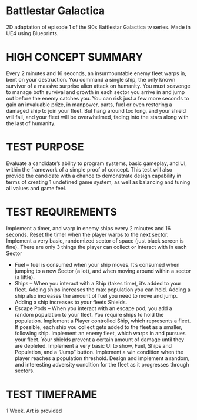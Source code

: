 # Battlestar Galactica
 2D adaptation of episode 1 of the 90s Battlestar Galactica tv series. Made in UE4 using Blueprints.

# HIGH CONCEPT SUMMARY
Every 2 minutes and 16 seconds, an insurmountable enemy fleet warps in, bent on your destruction. 
You command a single ship, the only known survivor of a massive surprise alien attack on humanity. You 
must scavenge to manage both survival and growth in each sector you arrive in and jump out before the 
enemy catches you. You can risk just a few more seconds to gain an invaluable prize, in manpower, 
parts, fuel or even restoring a damaged ship to join your fleet. But hang around too long, and your shield 
will fail, and your fleet will be overwhelmed, fading into the stars along with the last of humanity.

# TEST PURPOSE
Evaluate a candidate’s ability to program systems, basic gameplay, and UI, within the framework of a 
simple proof of concept. This test will also provide the candidate with a chance to demonstrate design 
capability in terms of creating 1 undefined game system, as well as balancing and tuning all values and 
game feel. 

# TEST REQUIREMENTS
Implement a timer, and warp in enemy ships every 2 minutes and 16 seconds. Reset the timer when the 
player warps to the next sector.
Implement a very basic, randomized sector of space (just black screen is fine). There are only 3 things 
the player can collect or interact with in each Sector
*  Fuel – fuel is consumed when your ship moves. It’s consumed when jumping to a new 
Sector (a lot), and when moving around within a sector (a little).
*  Ships – When you interact with a Ship (takes time), it’s added to your fleet. Adding ships 
increases the max population you can hold. Adding a ship also increases the amount of 
fuel you need to move and jump. Adding a ship increases to your fleets Shields.
*  Escape Pods – When you interact with an escape pod, you add a random population to 
your fleet. You require ships to hold the population.
Implement a Player controlled Ship, which represents a fleet. If possible, each ship you collect gets 
added to the fleet as a smaller, following ship.
Implement an enemy fleet, which warps in and pursues your fleet. Your shields prevent a certain 
amount of damage until they are depleted.
Implement a very basic UI to show, Fuel, Ships and Population, and a “Jump” button.
Implement a win condition when the player reaches a population threshold.
Design and implement a random, and interesting adversity condition for the fleet as it progresses 
through sectors.

# TEST TIMEFRAME
1 Week. Art is provided
